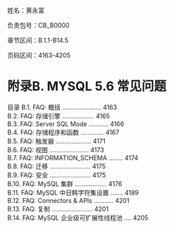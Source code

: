  姓名：黄永富

负责包号：CB_B0000

章节区间：B.1.1-B14.5

页码区间：4163-4205



# 附录B. MYSQL 5.6 常见问题 #

目录
 B.1. FAQ: 概括 ...................... 4163</br>
 B.2. FAQ: 存储引擎 .................. 4165</br>
B.3.  FAQ: Server SQL Mode ........... 4166</br>
B.4.  FAQ: 存储程序和函数 ............. 4167</br>
B.5.  FAQ: 触发器 .................... 4171</br>
B.6.  FAQ: 视图 ...................... 4173</br>
B.7.  FAQ: INFORMATION_SCHEMA ........ 4174</br>
B.8.  FAQ: 迁移 ....................... 4175</br>
B.9.  FAQ: 安全 ....................... 4175</br>
B.10. FAQ: MySQL 集群 .................. 4176</br>
B.11. FAQ: MySQL 中日韩字符集设置 ....... 4189</br>
B.12. FAQ: Connectors & APIs ........... 4201</br>
B.13. FAQ: 复制 ....................... 4201</br>
B.14. FAQ: MySQL 企业级可扩展性线程池 .... 4205</br>


